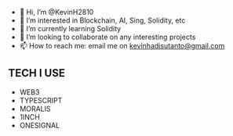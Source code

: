 - 👋 Hi, I’m @KevinH2810
- 👀 I’m interested in Blockchain, AI, Sing, Solidity, etc
- 🌱 I’m currently learning Solidity
- 💞️ I’m looking to collaborate on any interesting projects
- 📫 How to reach me: email me on kevinhadisutanto@gmail.com

## TECH I USE

- WEB3
- TYPESCRIPT
- MORALIS
- 1INCH
- ONESIGNAL

<!---
KevinH2810/KevinH2810 is a ✨ special ✨ repository because its `README.md` (this file) appears on your GitHub profile.
You can click the Preview link to take a look at your changes.
--->
